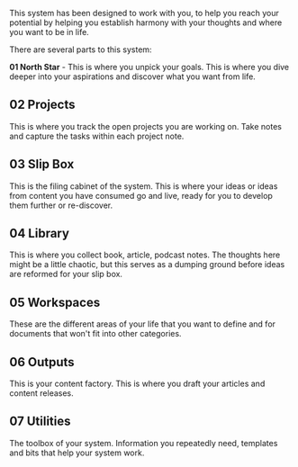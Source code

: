 This system has been designed to work with you, to help you reach your potential by helping you establish harmony with your thoughts and where you want to be in life. 

There are several parts to this system: 

**01 North Star** - This is where you unpick your goals. This is where you dive deeper into your aspirations and discover what you want from life.

## 02 Projects
This is where you track the open projects you are working on. Take notes and capture the tasks within each project note. 

## 03 Slip Box
This is the filing cabinet of the system. This is where your ideas or ideas from content you have consumed go and live, ready for you to develop them further or re-discover. 

## 04 Library
This is where you collect book, article, podcast notes. The thoughts here might be a little chaotic, but this serves as a dumping ground before ideas are reformed for your slip box. 

## 05 Workspaces
These are the different areas of your life that you want to define and for documents that won't fit into other categories. 

## 06 Outputs 
This is your content factory. This is where you draft your articles and content releases. 

## 07 Utilities 
The toolbox of your system. Information you repeatedly need, templates and bits that help your system work. 